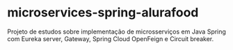 # microservices-spring-alurafood
Projeto de estudos sobre implementação de microsserviços em Java Spring com Eureka server, Gateway, Spring Cloud OpenFeign e Circuit breaker.
